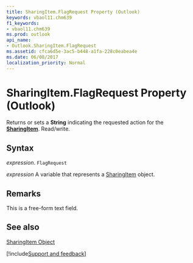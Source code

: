```yaml
---
title: SharingItem.FlagRequest Property (Outlook)
keywords: vbaol11.chm639
f1_keywords:
- vbaol11.chm639
ms.prod: outlook
api_name:
- Outlook.SharingItem.FlagRequest
ms.assetid: cfca6d5e-3ac5-b448-a1fa-228c0eabea4e
ms.date: 06/08/2017
localization_priority: Normal
---
```



# SharingItem.FlagRequest Property (Outlook)

Returns or sets a  **String** indicating the requested action for the **[SharingItem](Outlook.SharingItem.md)**. Read/write.


## Syntax

_expression_. `FlagRequest`

_expression_ A variable that represents a [SharingItem](./Outlook.SharingItem.md) object.


## Remarks

This is a free-form text field.


## See also


[SharingItem Object](Outlook.SharingItem.md)

[!include[Support and feedback](~/includes/feedback-boilerplate.md)]